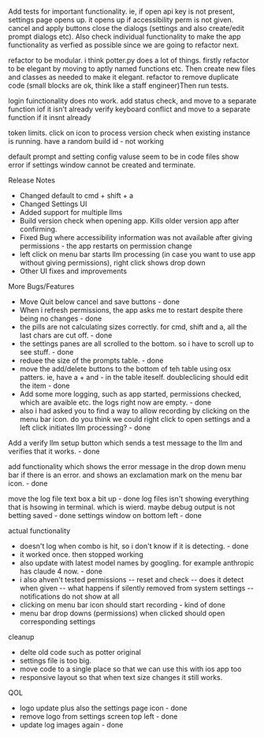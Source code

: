 

Add tests for important functionality. ie, if open api key is not present, settings page opens up. it opens up if accessibility perm is not given. cancel and apply buttons close the dialogs (settings and also create/edit prompt dialogs etc). Also check individual functionality to make the app functionality as verfied as possible since we are going to refactor next. 



refactor to be modular. i think potter.py does a lot of things. firstly refactor to be elegant by moving to aptly named functions etc. Then create new files and classes as needed to make it elegant. refactor to remove duplicate code (small blocks are ok, think like a staff engineer)Then run tests. 

login fuinctionality does nto work. add status check, and move to a separate function iof it isn't already
verify keyboard conflict and move to a separate function if it insnt already

token limits. 
click on icon to process
version check when existing instance is running. have a random build id - not working

default prompt and setting config valuse seem to be in code files
show error if settings window cannot be created and terminate. 



Release Notes
* Changed default to cmd + shift + a
* Changed Settings UI
* Added support for multiple llms
* Build version check when opening app. Kills older version app after confirming. 
* Fixed Bug  where accessibility information was not available after giving permissions - the app restarts on permission change
* left click on menu bar starts llm processing (in case you want to use app without giving permissions), right click shows drop down
* Other UI fixes and improvements


More Bugs/Features
* Move Quit below cancel and save buttons  - done
* When i refresh permissions, the app asks me to restart despite there being no changes - done
* the pills are not calculating sizes correctly. for cmd, shift and a, all the last chars are cut off.  - done
* the settings panes are all scrolled to the bottom. so i have to scroll up to see stuff. - done
* reduee the size of the prompts table.  - done
* move the add/delete buttons to the bottom of teh table using osx patters. ie, have a + and - in the table iteself. doubleclicing should edit the item - done
* Add some more logging, such as app started, permissions checked, which are avaible etc. the logs right now are empty.  - done
* also i had asked you to find a way to allow recording by clicking on the menu bar icon. do you think we could right click to open settings and a left click initiates llm processing? - done

Add a verify llm setup button which sends a test message to the llm and verifies that it works. - done

add functionality which shows the error message in the drop down menu bar if there is an error. and shows an exclamation mark on the menu bar icon. - done

move the log file text box a bit up - done
log files isn't showing everything that is hsowing in terminal. which is wierd. maybe debug output is not betting saved - done
settings window on bottom left - done




actual functionality
* doesn't log when combo is hit, so i don't know if it is detecting. - done
* it worked once. then stopped working
* also update with latest model names by googling. for example anthropic has claude 4 now. - done
* i also ahven't tested permissions
-- reset and check
-- does it detect when given
-- what happens if silently removed from system settings
-- notifications do not show at all
* clicking on menu bar icon should start recording - kind of done
* menu bar drop downs (permissions) when clicked should open corresponding settings

cleanup
* delte old code such as potter original
* settings file is too big.
* move code to a single place so that we can use this with ios app too
* responsive layout so that when text size changes it still works. 


QOL
* logo update plus also the settings page icon - done
* remove logo from settings screen top left - done
* update log images again - done


















